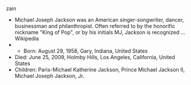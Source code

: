 zain
*  Michael Joseph Jackson was an American singer-songwriter, dancer, businessman and philanthropist. Often referred to by the honorific nickname "King of Pop", or by his initials MJ, Jackson is recognized ... Wikipedia
*  *  Born: August 29, 1958, Gary, Indiana, United States
*  Died: June 25, 2009, Holmby Hills, Los Angeles, California, United States
*  Children: Paris-Michael Katherine Jackson, Prince Michael Jackson II, Michael Joseph Jackson, Jr.

